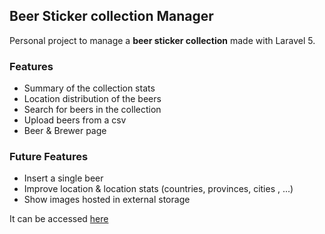 ## Beer Sticker collection Manager

Personal project to manage a **beer sticker collection** made with Laravel 5.

### Features

- Summary of the collection stats
- Location distribution of the beers
- Search for beers in the collection
- Upload beers from a csv
- Beer & Brewer page

### Future Features

- Insert a single beer
- Improve location & location stats (countries, provinces, cities , ...)
- Show images hosted in external storage

It can be accessed [here](http://larabeers.herokuapp.com)

